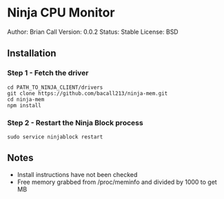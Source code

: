 Ninja CPU Monitor
=================
Author: Brian Call
Version: 0.0.2
Status: Stable
License: BSD


## Installation
### Step 1 - Fetch the driver
```
cd PATH_TO_NINJA_CLIENT/drivers
git clone https://github.com/bacall213/ninja-mem.git
cd ninja-mem
npm install
```


### Step 2 - Restart the Ninja Block process
```
sudo service ninjablock restart
```


## Notes
- Install instructions have not been checked
- Free memory grabbed from /proc/meminfo and divided by 1000 to get MB
